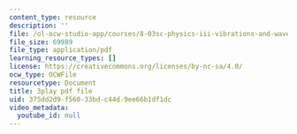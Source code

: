 ```yaml
---
content_type: resource
description: ''
file: /ol-ocw-studio-app/courses/8-03sc-physics-iii-vibrations-and-waves-fall-2016/375dd2d9f56033bdc44d9ee66b1df1dc_T2n6fVybLcU.pdf
file_size: 69989
file_type: application/pdf
learning_resource_types: []
license: https://creativecommons.org/licenses/by-nc-sa/4.0/
ocw_type: OCWFile
resourcetype: Document
title: 3play pdf file
uid: 375dd2d9-f560-33bd-c44d-9ee66b1df1dc
video_metadata:
  youtube_id: null
---
```

